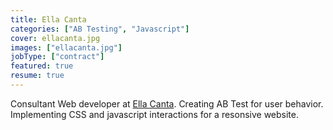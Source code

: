 ```yaml
---
title: Ella Canta
categories: ["AB Testing", "Javascript"]
cover: ellacanta.jpg
images: ["ellacanta.jpg"]
jobType: ["contract"]
featured: true
resume: true
---
```


Consultant Web developer at [Ella Canta](https://www.ellacanta.com/).  Creating AB Test for user behavior.  Implementing CSS and javascript interactions for a resonsive website.